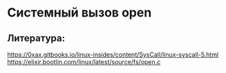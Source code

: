 # Системный вызов open
## Литература:
https://0xax.gitbooks.io/linux-insides/content/SysCall/linux-syscall-5.html
https://elixir.bootlin.com/linux/latest/source/fs/open.c
